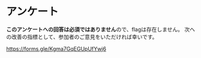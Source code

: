 # アンケート
**このアンケートへの回答は必須ではありません**ので、flagは存在しません。
次への改善の指標として、参加者のご意見をいただければ幸いです。

https://forms.gle/Kgma7GqEGUpUfYwj6

